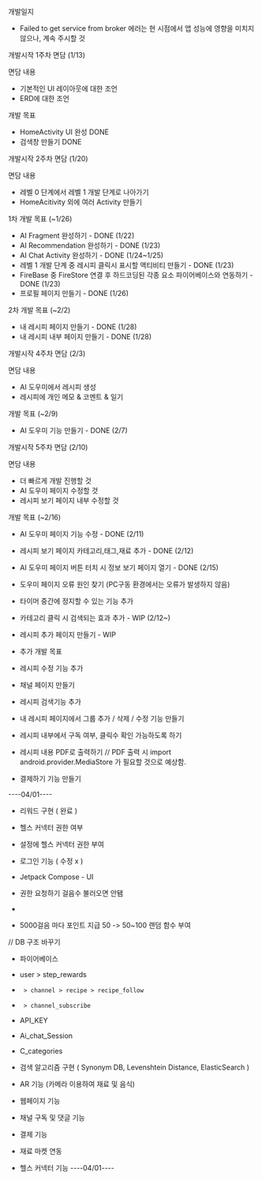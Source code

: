 
개발일지 
- Failed to get service from broker 에러는 현 시점에서 앱 성능에 영향을 미치지 않으나, 계속 주시할 것

개발시작 1주차 면담 (1/13)

면담 내용
- 기본적인 UI 레이아웃에 대한 조언 
- ERD에 대한 조언

개발 목표
- HomeActivity UI 완성 DONE
- 검색창 만들기 DONE

개발시작 2주차 면담 (1/20)

면담 내용
- 레벨 0 단계에서 레벨 1 개발 단계로 나아가기
- HomeAcitivity 외에 여러 Activity 만들기

1차 개발 목표 (~1/26)
- AI Fragment 완성하기 - DONE (1/22)
- AI Recommendation 완성하기 - DONE (1/23)
- AI Chat Activity 완성하기 - DONE (1/24~1/25)
- 레벨 1 개발 단계 중 레시피 클릭시 표시할 액티비티 만들기 - DONE (1/23)
- FireBase 중 FireStore 연결 후 하드코딩된 각종 요소 파이어베이스와 연동하기 - DONE (1/23)
- 프로필 페이지 만들기 - DONE (1/26)

2차 개발 목표 (~2/2) 
- 내 레시피 페이지 만들기 - DONE (1/28) 
- 내 레시피 내부 페이지 만들기 - DONE (1/28)

개발시작 4주차 면담 (2/3)

면담 내용
- AI 도우미에서 레시피 생성
- 레시피에 개인 메모 & 코멘트 & 일기

개발 목표 (~2/9)
- AI 도우미 기능 만들기 - DONE (2/7)

개발시작 5주차 면담 (2/10)

면담 내용
- 더 빠르게 개발 진행할 것
- AI 도우미 페이지 수정할 것
- 레시피 보기 페이지 내부 수정할 것

개발 목표 (~2/16)
- AI 도우미 페이지 기능 수정 - DONE (2/11)
- 레시피 보기 페이지 카테고리,태그,재료 추가 - DONE (2/12)
- AI 도우미 페이지 버튼 터치 시 정보 보기 페이지 열기 - DONE (2/15)

- 도우미 페이지 오류 원인 찾기 (PC구동 환경에서는 오류가 발생하지 않음)
- 타이머 중간에 정지할 수 있는 기능 추가

- 카테고리 클릭 시 검색되는 효과 추가 - WIP (2/12~)
- 레시피 추가 페이지 만들기 - WIP
- 
  추가 개발 목표
- 레시피 수정 기능 추가
- 채널 페이지 만들기
- 레시피 검색기능 추가
- 내 레시피 페이지에서 그룹 추가 / 삭제 / 수정 기능 만들기
- 레시피 내부에서 구독 여부, 클릭수 확인 가능하도록 하기
- 레시피 내용 PDF로 출력하기 // PDF 출력 시 import android.provider.MediaStore 가 필요할 것으로 예상함.
- 결제하기 기능 만들기

----04/01----
- 리워드 구현 ( 완료 )
- 헬스 커넥터 권한 여부
- 설정에 헬스 커넥터 권한 부여
- 로그인 기능 ( 수정 x )
- Jetpack Compose - UI
- 권한 요청하기 걸음수 불러오면 안됌
- 

- 5000걸음 마다 포인트 지급 50 -> 50~100 랜덤 함수 부여

// DB 구조 바꾸기
- 파이어베이스
- user > step_rewards
-      > channel > recipe > recipe_follow
-      > channel_subscribe
- API_KEY
- Ai_chat_Session
- C_categories

- 검색 알고리즘 구현 ( Synonym DB, Levenshtein Distance, ElasticSearch  )
- AR 기능 (카메라 이용하여 재료 및 음식)
- 웹페이지 기능 
- 채널 구독 및 댓글 기능
- 결제 기능
- 재료 마켓 연동
- 헬스 커넥터 기능
----04/01----
